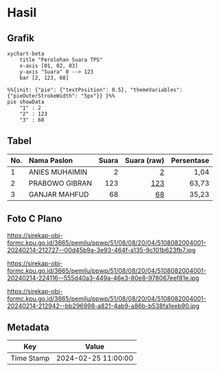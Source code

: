 # Hasil

## Grafik

```mermaid
xychart-beta
    title "Perolehan Suara TPS"
    x-axis [01, 02, 03]
    y-axis "Suara" 0 --> 123
    bar [2, 123, 68]
```

```mermaid
%%{init: {"pie": {"textPosition": 0.5}, "themeVariables": {"pieOuterStrokeWidth": "5px"}} }%%
pie showData
    "1" : 2
    "2" : 123
    "3" : 68
```

## Tabel

| No. | Nama Paslon    | Suara | Suara (raw) | Persentase |
|:--- |:-------------- | -----:| -----------:| ----------:|
| 1   | ANIES MUHAIMIN | 2     | [2][p-1]    | 1,04       |
| 2   | PRABOWO GIBRAN | 123   | [123][p-2]  | 63,73      |
| 3   | GANJAR MAHFUD  | 68    | [68][p-3]   | 35,23      |


[p-1]: https://github.com/gigit-pemilu/pemilu-2024-51-bali/blob/main/pilpres/hitung-suara/sub/51-bali/sub/08-buleleng/sub/08-kubutambahan/sub/2004-tajun/sub/001-tps/sub/paslon-1.txt
[p-2]: https://github.com/gigit-pemilu/pemilu-2024-51-bali/blob/main/pilpres/hitung-suara/sub/51-bali/sub/08-buleleng/sub/08-kubutambahan/sub/2004-tajun/sub/001-tps/sub/paslon-2.txt
[p-3]: https://github.com/gigit-pemilu/pemilu-2024-51-bali/blob/main/pilpres/hitung-suara/sub/51-bali/sub/08-buleleng/sub/08-kubutambahan/sub/2004-tajun/sub/001-tps/sub/paslon-3.txt

## Foto C Plano

https://sirekap-obj-formc.kpu.go.id/3665/pemilu/ppwp/51/08/08/20/04/5108082004001-20240214-212727--00d45b9a-3e93-464f-a135-9c101b623fb7.jpg

https://sirekap-obj-formc.kpu.go.id/3665/pemilu/ppwp/51/08/08/20/04/5108082004001-20240214-224116--555d40a3-449a-46e3-80e8-978067eef81e.jpg

https://sirekap-obj-formc.kpu.go.id/3665/pemilu/ppwp/51/08/08/20/04/5108082004001-20240214-212942--bb296998-a821-4ab9-a86b-b538fa1eeb90.jpg


## Metadata

| Key        | Value               |
| ---------- | ------------------- |
| Time Stamp | 2024-02-25 11:00:00 |



